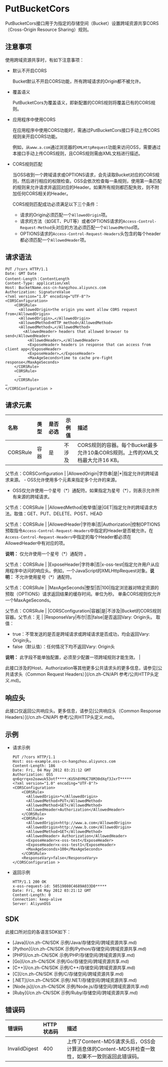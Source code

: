 # PutBucketCors

PutBucketCors接口用于为指定的存储空间（Bucket）设置跨域资源共享CORS（Cross-Origin Resource Sharing）规则。

## 注意事项

使用跨域资源共享时，有如下注意事项：

-   默认不开启CORS

    Bucket默认不开启CORS功能，所有跨域请求的Origin都不被允许。

-   覆盖语义

    PutBucketCors为覆盖语义，即新配置的CORS规则将覆盖已有的CORS规则。

-   应用程序中使用CORS

    在应用程序中使用CORS功能时，需通过PutBucketCors接口手动上传CORS规则来开启CORS功能。

    例如，从`www.a.com`通过浏览器的`XMLHttpRequest`功能来访问OSS，需要通过本接口手动上传CORS规则，且CORS规则需由XML文档进行描述。

-   CORS规则匹配

    当OSS收到一个跨域请求或OPTIONS请求，会先读取Bucket对应的CORS规则，然后进行相应的权限检查。OSS会依次检查每一条规则，使用第一条匹配的规则来允许请求并返回对应的Header。如果所有规则都匹配失败，则不附加任何CORS相关的Header。

    CORS规则匹配成功必须满足以下三个条件：

    -   请求的Origin必须匹配一个`AllowedOrigin`项。
    -   请求的方法（如GET、PUT等）或者OPTIONS请求的`Access-Control-Request-Method`头对应的方法必须匹配一个`AllowedMethod`项。
    -   OPTIONS请求的`Access-Control-Request-Headers`头包含的每个header都必须匹配一个`AllowedHeader`项。

## 请求语法

```
PUT /?cors HTTP/1.1
Date: GMT Date
Content-Length：ContentLength
Content-Type: application/xml
Host: BucketName.oss-cn-hangzhou.aliyuncs.com
Authorization: SignatureValue
<?xml version="1.0" encoding="UTF-8"?>
<CORSConfiguration>
    <CORSRule>
      <AllowedOrigin>the origin you want allow CORS request from</AllowedOrigin>
      <AllowedOrigin>…</AllowedOrigin>
      <AllowedMethod>HTTP method</AllowedMethod>
      <AllowedMethod>…</AllowedMethod>
        <AllowedHeader> headers that allowed browser to send</AllowedHeader>
          <AllowedHeader>…</AllowedHeader>
          <ExposeHeader> headers in response that can access from client app</ExposeHeader>
          <ExposeHeader>…</ExposeHeader>
          <MaxAgeSeconds>time to cache pre-fight response</MaxAgeSeconds>
    </CORSRule>
    <CORSRule>
      …
    </CORSRule>
…
</CORSConfiguration >
```

## 请求元素

|名称|类型|是否必选|示例值|描述|
|:-|:-|:---|---|:-|
|CORSRule|容器|是|不涉及|CORS规则的容器。每个Bucket最多允许10条CORS规则。上传的XML文档最大允许16 KB。

父节点：CORSConfiguration |
|AllowedOrigin|字符串|是|\*|指定允许的跨域请求来源。 -   OSS允许使用多个元素来指定多个允许的来源。
-   OSS仅允许使用一个星号（\*）通配符。如果指定为星号（\*），则表示允许所有来源的跨域请求。

父节点：CORSRule |
|AllowedMethod|枚举值|是|GET|指定允许的跨域请求方法。取值：GET、PUT、DELETE、POST、HEAD

父节点：CORSRule |
|AllowedHeader|字符串|否|Authorization|控制OPTIONS预取指令`Access-Control-Request-Headers`中指定的Header是否被允许。在`Access-Control-Request-Headers`中指定的每个Header都必须在AllowedHeader中有对应的项。

**说明：** 仅允许使用一个星号（\*）通配符 。

父节点：CORSRule |
|ExposeHeader|字符串|否|x-oss-test|指定允许用户从应用程序中访问的响应头。例如，一个JavaScript的XMLHttpRequest对象。**说明：** 不允许使用星号（\*）通配符。

父节点：CORSRule |
|MaxAgeSeconds|整型|否|100|指定浏览器对特定资源的预取（OPTIONS）请求返回结果的缓存时间。单位为秒。 单条CORS规则仅允许一个MaxAgeSeconds。

父节点：CORSRule |
|CORSConfiguration|容器|是|不涉及|Bucket的CORS规则容器。父节点：无 |
|ResponseVary|布尔|否|false|是否返回Vary: Origin头。 取值：

-   true：不管发送的是否是跨域请求或跨域请求是否成功，均会返回Vary: Origin头。
-   false（默认值）：任何情况下均不返回Vary: Origin头

**说明：** 此字段不能单独配置，必须至少配置一项跨域规则才能生效。 |

此接口涉及的Host、Authorization等其他更多公共请求头的更多信息，请参见[公共请求头（Common Request Headers）](/cn.zh-CN/API 参考/公共HTTP头定义.md)。

## 响应头

此接口仅返回公共响应头。更多信息，请参见[公共响应头（Common Response Headers）](/cn.zh-CN/API 参考/公共HTTP头定义.md)。

## 示例

-   请求示例

    ```
    PUT /?cors HTTP/1.1
    Host: oss-example.oss-cn-hangzhou.aliyuncs.com
    Content-Length: 186
    Date: Fri, 04 May 2012 03:21:12 GMT
    Authorization: OSS qn6qrrqxo2oawuk53otf****:KU5h8YMUC78M30dXqf3JxrT*****
    <?xml version="1.0" encoding="UTF-8"?>
    <CORSConfiguration>
        <CORSRule>
          <AllowedOrigin>*</AllowedOrigin>
          <AllowedMethod>PUT</AllowedMethod>
          <AllowedMethod>GET</AllowedMethod>
          <AllowedHeader>Authorization</AllowedHeader>
        </CORSRule>
        <CORSRule>
          <AllowedOrigin>http://www.a.com</AllowedOrigin>
          <AllowedOrigin>http://www.b.com</AllowedOrigin>
          <AllowedMethod>GET</AllowedMethod>
          <AllowedHeader> Authorization</AllowedHeader>
          <ExposeHeader>x-oss-test</ExposeHeader>
          <ExposeHeader>x-oss-test1</ExposeHeader>
          <MaxAgeSeconds>100</MaxAgeSeconds>
        </CORSRule>
        <ResponseVary>false</ResponseVary>
    </CORSConfiguration >
    ```

-   返回示例

    ```
    HTTP/1.1 200 OK
    x-oss-request-id: 50519080C4689A033D0*****
    Date: Fri, 04 May 2012 03:21:12 GMT
    Content-Length: 0
    Connection: keep-alive
    Server: AliyunOSS
    ```


## SDK

此接口所对应的各语言SDK如下：

-   [Java](/cn.zh-CN/SDK 示例/Java/存储空间/跨域资源共享.md)
-   [Python](/cn.zh-CN/SDK 示例/Python/存储空间/跨域资源共享.md)
-   [PHP](/cn.zh-CN/SDK 示例/PHP/存储空间/跨域资源共享.md)
-   [Go](/cn.zh-CN/SDK 示例/Go/存储空间/跨域资源共享.md)
-   [C++](/cn.zh-CN/SDK 示例/C++/存储空间/跨域资源共享.md)
-   [C](/cn.zh-CN/SDK 示例/C/存储空间/跨域资源共享.md)
-   [.NET](/cn.zh-CN/SDK 示例/.NET/存储空间/跨域资源共享.md)
-   [Node.js](/cn.zh-CN/SDK 示例/Node.js/存储空间/跨域资源共享.md)
-   [Ruby](/cn.zh-CN/SDK 示例/Ruby/存储空间/跨域资源共享.md)

## 错误码

|错误码|HTTP 状态码|描述|
|:--|:-------|:-|
|InvalidDigest|400|上传了Content-MD5请求头后，OSS会计算消息体的Content-MD5并检查一致性，如果不一致则返回此错误码。|

